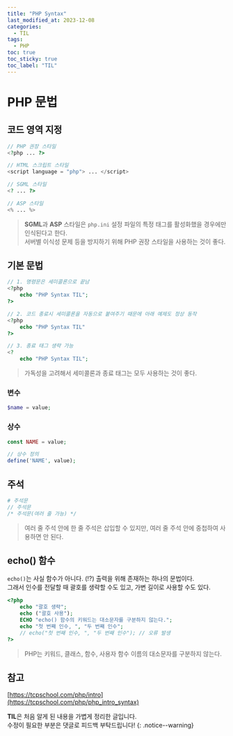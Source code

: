 ```yaml
---
title: "PHP Syntax"
last_modified_at: 2023-12-08
categories:
  - TIL
tags:
  - PHP
toc: true
toc_sticky: true
toc_label: "TIL"
---
```


# PHP 문법

## 코드 영역 지정

```php
// PHP 권장 스타일
<?php ... ?>

// HTML 스크립트 스타일
<script language = "php"> ... </script>

// SGML 스타일
<? ... ?>

// ASP 스타일
<% ... %>
```

> **SGML**과 **ASP** 스타일은 `php.ini` 설정 파일의 특정 태그를 활성화했을 경우에만 인식된다고 한다.<br>
서버별 이식성 문제 등을 방지하기 위해 PHP 권장 스타일을 사용하는 것이 좋다.

## 기본 문법

```php
// 1. 명령문은 세미콜론으로 끝남
<?php
    echo "PHP Syntax TIL";
?>

// 2. 코드 종료시 세미콜론을 자동으로 붙여주기 때문에 아래 예제도 정상 동작
<?php
    echo "PHP Syntax TIL"
?>

// 3. 종료 태그 생략 가능
<?
    echo "PHP Syntax TIL";
```

> 가독성을 고려해서 세미콜론과 종료 태그는 모두 사용하는 것이 좋다.

### 변수

```php
$name = value;
```

### 상수

```php
const NAME = value;

// 상수 정의
define('NAME', value);
```

## 주석

```php
# 주석문
// 주석문
/* 주석문(여러 줄 가능) */
```

> 여러 줄 주석 안에 한 줄 주석은 삽입할 수 있지만, 여러 줄 주석 안에 중첩하여 사용하면 안 된다.

## echo() 함수

`echo()`는 사실 함수가 아니다. (!?) 출력을 위해 존재하는 하나의 문법이다.<br>
그래서 인수를 전달할 때 괄호를 생략할 수도 있고, 가변 길이로 사용할 수도 있다.<br>

```php
<?php
    echo "괄호 생략";
    echo ("괄호 사용");
    ECHO "echo() 함수의 키워드는 대소문자를 구분하지 않는다.";
    echo "첫 번째 인수, ", "두 번째 인수";
    // echo("첫 번째 인수, ", "두 번째 인수"); // 오류 발생
?>
```

> PHP는 키워드, 클래스, 함수, 사용자 함수 이름의 대소문자를 구분하지 않는다.

## 참고

[https://tcpschool.com/php/intro](https://tcpschool.com/php/php_intro_syntax)

**TIL**은 처음 알게 된 내용을 가볍게 정리한 글입니다.<br>
수정이 필요한 부분은 댓글로 피드백 부탁드립니다!
{: .notice--warning}